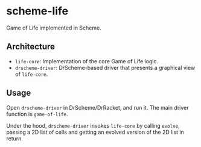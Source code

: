 scheme-life
===========

Game of Life implemented in Scheme.

Architecture
------------

* `life-core`: Implementation of the core Game of Life logic.
* `drscheme-driver`: DrScheme-based driver that presents a graphical view of `life-core`.

Usage
-----

Open `drscheme-driver` in DrScheme/DrRacket, and run it. The main driver function is `game-of-life`.

Under the hood, `drscheme-driver` invokes `life-core` by calling `evolve`, passing a 2D list of cells and getting an evolved version of the 2D list in return.

